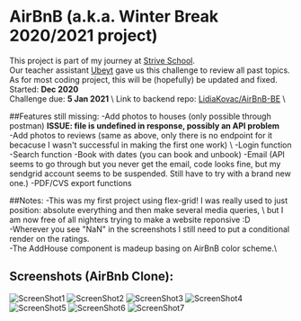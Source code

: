 # AirBnB (a.k.a. Winter Break 2020/2021 project) 

This project is part of my journey at [Strive School](https://strive.school).\
Our teacher assistant [Ubeyt](https://github.com/ubeytdemirr) gave us this challenge to review all past topics. \
As for most coding project, this will be (hopefully) be updated and fixed. \
Started: **Dec 2020** \
Challenge due: **5 Jan 2021** \ 
Link to backend repo: [LidiaKovac/AirBnB-BE](https://github.com/LidiaKovac/AirBnB-BE) \

##Features still missing: 
-Add photos to houses (only possible through postman) **ISSUE: file is undefined in response, possibly an API problem** \
-Add photos to reviews (same as above, only there is no endpoint for it becacuse I wasn't successful in making the first one work) \ 
-Login function 
-Search function 
-Book with dates (you can book and unbook) 
-Email (API seems to go through but you never get the email, code looks fine, but my sendgrid account seems to be suspended. Still have to try with a brand new one.)
-PDF/CVS export functions 

##Notes: 
-This was my first project using flex-grid! I was really used to just position: absolute everything and then make several media queries, \ 
but I am now free of all nighters trying to make a website reponsive :D \
-Wherever you see "NaN" in the screenshots I still need to put a conditional render on the ratings. \
-The AddHouse component is madeup basing on AirBnB color scheme.\

## Screenshots (AirBnb Clone): 
![ScreenShot1](https://imgur.com/pzX2luP.png)
![ScreenShot2](https://imgur.com/wEjdbYp.png)
![ScreenShot3](https://imgur.com/4qGMSA0.png)
![ScreenShot4](https://imgur.com/ZBRjkFU.png)
![ScreenShot5](https://imgur.com/o566l6A.png)
![ScreenShot6](https://imgur.com/FjEt1R7.png)
![ScreenShot7](https://imgur.com/StlDcqK.png)
